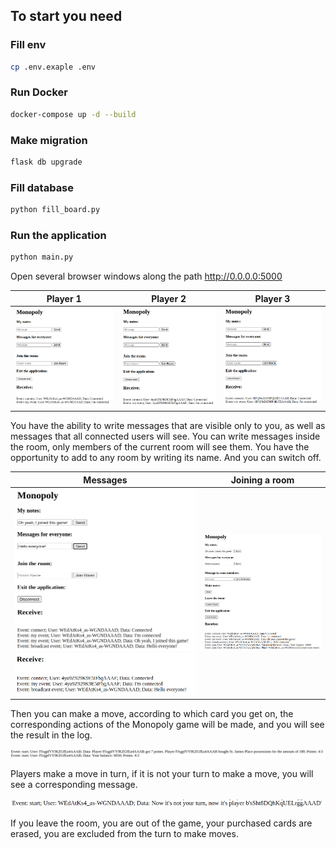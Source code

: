 ## To start you need
### Fill env
```bash
cp .env.exaple .env
```
### Run Docker
```bash
docker-compose up -d --build
```
### Make migration
```bash
flask db upgrade
```
### Fill database
```bash
python fill_board.py
```
### Run the application
```bash
python main.py
```

Open several browser windows along the path http://0.0.0.0:5000

| Player 1                            | Player 2                            | Player 3                            |
|-------------------------------------|-------------------------------------|-------------------------------------|
| ![screen1](screenshots/player1.png) | ![screen2](screenshots/player2.png) | ![screen3](screenshots/player3.png) |

You have the ability to write messages that are visible only to you, as well as messages that all connected users will see. 
You can write messages inside the room, only members of the current room will see them.
You have the opportunity to add to any room by writing its name. And you can switch off.

| Messages                                                                      | Joining a room                      |
|-------------------------------------------------------------------------------|-------------------------------------|
 | ![screen4](screenshots/my_msgs.png)![screen5](screenshots/msgs_of_others.png) | ![screen6](screenshots/in_room.png) |

Then you can make a move, according to which card you get on, the corresponding actions of the Monopoly game will be made, and you will see the result in the log.

![screen7](screenshots/make_move.png)

Players make a move in turn, if it is not your turn to make a move, you will see a corresponding message.

![screen8](screenshots/turn_order.png)

If you leave the room, you are out of the game, your purchased cards are erased, you are excluded from the turn to make moves.
